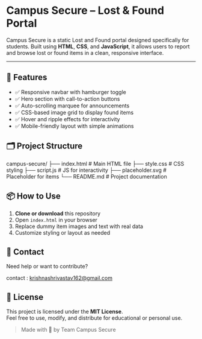 # Campus Secure – Lost & Found Portal

Campus Secure is a static Lost and Found portal designed specifically for students. Built using **HTML**, **CSS**, and **JavaScript**, it allows users to report and browse lost or found items in a clean, responsive interface.

---

## 🚀 Features

- ✅ Responsive navbar with hamburger toggle  
- ✅ Hero section with call-to-action buttons  
- ✅ Auto-scrolling marquee for announcements  
- ✅ CSS-based image grid to display found items  
- ✅ Hover and ripple effects for interactivity  
- ✅ Mobile-friendly layout with simple animations


## 🗂️ Project Structure

campus-secure/
├── index.html         # Main HTML file
├── style.css          # CSS styling
├── script.js          # JS for interactivity
├── placeholder.svg    # Placeholder for items
└── README.md          # Project documentation


## 📦 How to Use

1. **Clone or download** this repository  
2. Open `index.html` in your browser  
3. Replace dummy item images and text with real data  
4. Customize styling or layout as needed  


## 📧 Contact

Need help or want to contribute?

contact : krishnashrivastav162@gmail.com

## 📝 License

This project is licensed under the **MIT License**.  
Feel free to use, modify, and distribute for educational or personal use.


> Made with 💙 by Team Campus Secure
